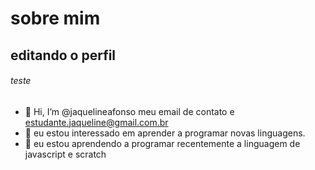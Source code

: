 # sobre mim

## editando o perfil


###### teste 
- 👋 Hi, I’m @jaquelineafonso
meu email de contato e estudante.jaqueline@gmail.com.br
- 👀 eu estou interessado em aprender a programar novas linguagens.
- 🌱 eu estou aprendendo a programar recentemente a linguagem de javascript e scratch 
